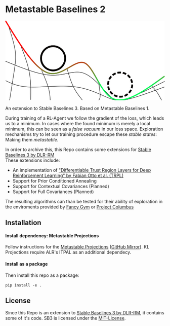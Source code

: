 # Metastable Baselines 2

<p align='center'>
  <img src='./icon.svg'>
</p>

An extension to Stable Baselines 3. Based on Metastable Baselines 1.

During training of a RL-Agent we follow the gradient of the loss, which leads us to a minimum. In cases where the found minimum is merely a local minimum, this can be seen as a _false vacuum_ in our loss space. Exploration mechanisms try to let our training procedure escape these _stable states_: Making them _metastable_.

In order to archive this, this Repo contains some extensions for [Stable Baselines 3 by DLR-RM](https://github.com/DLR-RM/stable-baselines3)  
These extensions include:

- An implementation of ["Differentiable Trust Region Layers for Deep Reinforcement Learning" by Fabian Otto et al. (TRPL)](https://arxiv.org/abs/2101.09207)
- Support for Prior Conditioned Annealing
- Support for Contextual Covariances (Planned)
- Support for Full Covariances (Planned)

The resulting algorithms can than be tested for their ability of exploration in the enviroments provided by [Fancy Gym](https://github.com/ALRhub/fancy_gym) or [Project Columbus](https://git.dominik-roth.eu/dodox/Columbus)

## Installation

#### Install dependency: Metastable Projections

Follow instructions for the [Metastable Projections](https://git.dominik-roth.eu/dodox/metastable-projections) ([GitHub Mirror](https://github.com/D-o-d-o-x/metastable-projections)).
KL Projections require ALR's ITPAL as an additional dependecy.

#### Install as a package

Then install this repo as a package:

```
pip install -e .
```

## License

Since this Repo is an extension to [Stable Baselines 3 by DLR-RM](https://github.com/DLR-RM/stable-baselines3), it contains some of it's code. SB3 is licensed under the [MIT-License](https://github.com/DLR-RM/stable-baselines3/blob/master/LICENSE).
